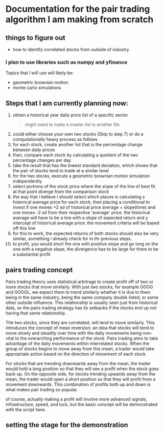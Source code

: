 # Documentation for the pair trading algorithm I am making from scratch

## things to figure out 
- how to identify correlated stocks from outside of industry 

### I plan to use libraries such as numpy and yfinance
Topics that I will use will likely be: 
- geometric brownian motion
- monte carlo simulations

## Steps that I am currently planning now:
1. obtain a historical year daily price list of a specific sector
   > might need to make a master list in another file
2. could either choose your own two stocks (Skip to step 7) or do a computationally heavy process as follows
4. for each stock, create another list that is the percentage change between daily prices
5. then, compare each stock by calculating a quotient of the two percentage changes per day
6. take the result that has the lowest standard deviation, which shows that the pair of stocks tend to trade at a similar level
7. for the two stocks, execute a geometric brownian motion simulation independently
8. select portions of the stock price where the slope of the line of best fit at that point diverge from the comparison stock
9. the way that i believe i should select which places is calculating s historical average price for each stock, then placing a conditional to invest if one moves +2 sd of historical price average + slope(time) and one moves -2 sd from their respective 'average' price. the historical average will have to be a line with a slope of expected return and y intercept of historical average price. the movement criteria will be based off this line
10. for this to work, the expected returns of both stocks should also be very similar, something i already check for in thr previous steps. 
11. to profit, you would short the one with positive slope and go long on the one with a negative slope, the divergence has to be large for there to be a substantial profit


## pairs trading concept
Pairs trading theory uses statistical arbitrage to create profit off of two or more stocks that move similarly. With just two stocks, for example GOOG and GOOGL, we expect them to trend similarly whether it is due to them being in the same industry, being the same company double listed, or some other outside influence. This relationship is usually seen just from historical data, so the pairs trading strategy has its setbacks if the stocks end up not having that same relationship. 

The two stocks, since they are correlated, will tend to move similarly. This introduces the concept of mean reversion; an idea that stocks will tend to move slowly and steadily over time with the daily movements being non-vital to the overarching performance of the stock. Pairs trading aims to take advantage of the daily movements within interrelated stocks. When the group of stocks begins to move away from this mean, a trader would take appropriate action based on the direction of movement of each stock. 

For stocks that are trending downwards away from the mean, the trader would hold a long position so that they will see a profit when the stock goes back up. On the opposite side, for stocks trending upwards away from the mean, the trader would open a short position so that they will profit from a movement downwards. This combination of profits both up and down is what makes pair trading so popular. 

of course, actually making a profit will involve more advanced signals, infrastructure, speed, and luck, but the basic concept will be demonstrated with the script here. 


## setting the stage for the demonstration 

 
   
